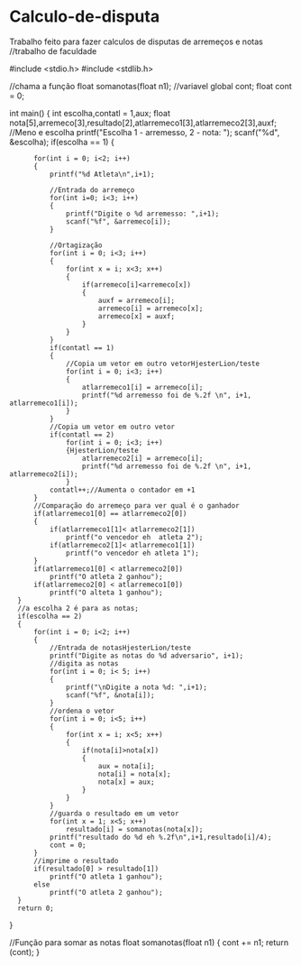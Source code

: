 # Calculo-de-disputa
Trabalho feito para fazer calculos de disputas de arremeços e notas //trabalho de faculdade

  #include <stdio.h>
  #include <stdlib.h>

  //chama a função
  float somanotas(float n1);
  //variavel global cont;
  float cont = 0;

  int main()
  {
      int escolha,contatl = 1,aux;
      float nota[5],arremeco[3],resultado[2],atlarremeco1[3],atlarremeco2[3],auxf;
      //Meno e escolha
      printf("Escolha 1 - arremesso, 2 - nota: ");
      scanf("%d", &escolha);
      if(escolha == 1)
      {

          for(int i = 0; i<2; i++)
          {
              printf("%d Atleta\n",i+1);

              //Entrada do arremeço
              for(int i=0; i<3; i++)
              {
                  printf("Digite o %d arremesso: ",i+1);
                  scanf("%f", &arremeco[i]);
              }

              //Ortagização
              for(int i = 0; i<3; i++)
              {
                  for(int x = i; x<3; x++)
                  {
                      if(arremeco[i]<arremeco[x])
                      {
                          auxf = arremeco[i];
                          arremeco[i] = arremeco[x];
                          arremeco[x] = auxf;
                      }
                  }
              }
              if(contatl == 1)
              {
                  //Copia um vetor em outro vetorHjesterLion/teste
                  for(int i = 0; i<3; i++)
                  {
                      atlarremeco1[i] = arremeco[i];
                      printf("%d arremesso foi de %.2f \n", i+1, atlarremeco1[i]);
                  }
              }
              //Copia um vetor em outro vetor
              if(contatl == 2)
                  for(int i = 0; i<3; i++)
                  {HjesterLion/teste
                      atlarremeco2[i] = arremeco[i];
                      printf("%d arremesso foi de %.2f \n", i+1, atlarremeco2[i]);
                  }
              contatl++;//Aumenta o contador em +1
          }
          //Comparação do arremeço para ver qual é o ganhador
          if(atlarremeco1[0] == atlarremeco2[0])
          {
              if(atlarremeco1[1]< atlarremeco2[1])
                  printf("o vencedor eh  atleta 2");
              if(atlarremeco2[1]< atlarremeco1[1])
                  printf("o vencedor eh atleta 1");
          }
          if(atlarremeco1[0] < atlarremeco2[0])
              printf("O atleta 2 ganhou");
          if(atlarremeco2[0] < atlarremeco1[0])
              printf("O alteta 1 ganhou");
      }
      //a escolha 2 é para as notas;
      if(escolha == 2)
      {
          for(int i = 0; i<2; i++)
          {
              //Entrada de notasHjesterLion/teste
              printf("Digite as notas do %d adversario", i+1);
              //digita as notas
              for(int i = 0; i< 5; i++)
              {
                  printf("\nDigite a nota %d: ",i+1);
                  scanf("%f", &nota[i]);
              }
              //ordena o vetor
              for(int i = 0; i<5; i++)
              {
                  for(int x = i; x<5; x++)
                  {
                      if(nota[i]>nota[x])
                      {
                          aux = nota[i];
                          nota[i] = nota[x];
                          nota[x] = aux;
                      }
                  }
              }
              //guarda o resultado em um vetor
              for(int x = 1; x<5; x++)
                  resultado[i] = somanotas(nota[x]);
              printf("resultado do %d eh %.2f\n",i+1,resultado[i]/4);
              cont = 0;
          }
          //imprime o resultado
          if(resultado[0] > resultado[1])
              printf("O atleta 1 ganhou");
          else
              printf("O atleta 2 ganhou");
      }
      return 0;

  }

  //Função para somar as notas
  float somanotas(float n1)
  {
      cont += n1;
      return (cont);
  }

